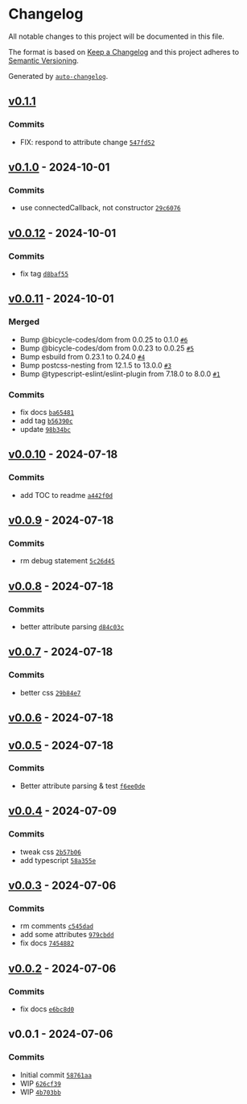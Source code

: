 # Changelog

All notable changes to this project will be documented in this file.

The format is based on [Keep a Changelog](https://keepachangelog.com/en/1.0.0/)
and this project adheres to [Semantic Versioning](https://semver.org/spec/v2.0.0.html).

Generated by [`auto-changelog`](https://github.com/CookPete/auto-changelog).

## [v0.1.1](https://github.com/substrate-system/text-input/compare/v0.1.0...v0.1.1)

### Commits

- FIX: respond to attribute change [`547fd52`](https://github.com/substrate-system/text-input/commit/547fd5289eb782cd05c7f1ff3c45a5d57d0d9568)

## [v0.1.0](https://github.com/substrate-system/text-input/compare/v0.0.12...v0.1.0) - 2024-10-01

### Commits

- use connectedCallback, not constructor [`29c6076`](https://github.com/substrate-system/text-input/commit/29c6076290b0847c351baacebe4ac304cc5d7bf0)

## [v0.0.12](https://github.com/substrate-system/text-input/compare/v0.0.11...v0.0.12) - 2024-10-01

### Commits

- fix tag [`d8baf55`](https://github.com/substrate-system/text-input/commit/d8baf557eaa0eb37a1c7a47ddb0d6867a8178eca)

## [v0.0.11](https://github.com/substrate-system/text-input/compare/v0.0.10...v0.0.11) - 2024-10-01

### Merged

- Bump @bicycle-codes/dom from 0.0.25 to 0.1.0 [`#6`](https://github.com/substrate-system/text-input/pull/6)
- Bump @bicycle-codes/dom from 0.0.23 to 0.0.25 [`#5`](https://github.com/substrate-system/text-input/pull/5)
- Bump esbuild from 0.23.1 to 0.24.0 [`#4`](https://github.com/substrate-system/text-input/pull/4)
- Bump postcss-nesting from 12.1.5 to 13.0.0 [`#3`](https://github.com/substrate-system/text-input/pull/3)
- Bump @typescript-eslint/eslint-plugin from 7.18.0 to 8.0.0 [`#1`](https://github.com/substrate-system/text-input/pull/1)

### Commits

- fix docs [`ba65481`](https://github.com/substrate-system/text-input/commit/ba654819508dcee1c32634324042207a3798a175)
- add tag [`b56390c`](https://github.com/substrate-system/text-input/commit/b56390cffc54e49e0d0cd4264ae0ccfed5dd13f9)
- update [`98b34bc`](https://github.com/substrate-system/text-input/commit/98b34bc6d2317472943889a947092a803e31ca2b)

## [v0.0.10](https://github.com/substrate-system/text-input/compare/v0.0.9...v0.0.10) - 2024-07-18

### Commits

- add TOC to readme [`a442f0d`](https://github.com/substrate-system/text-input/commit/a442f0d0d23b941be25e06043fdeaca0d8a2f678)

## [v0.0.9](https://github.com/substrate-system/text-input/compare/v0.0.8...v0.0.9) - 2024-07-18

### Commits

- rm debug statement [`5c26d45`](https://github.com/substrate-system/text-input/commit/5c26d455a20ce6f5cfa9c5b7f219f1f6a8e5d167)

## [v0.0.8](https://github.com/substrate-system/text-input/compare/v0.0.7...v0.0.8) - 2024-07-18

### Commits

- better attribute parsing [`d84c03c`](https://github.com/substrate-system/text-input/commit/d84c03caf404c26cc1bfbf0cbd65b4283577aafd)

## [v0.0.7](https://github.com/substrate-system/text-input/compare/v0.0.6...v0.0.7) - 2024-07-18

### Commits

- better css [`29b84e7`](https://github.com/substrate-system/text-input/commit/29b84e7980069396159a30aff84b74bf253f35fa)

## [v0.0.6](https://github.com/substrate-system/text-input/compare/v0.0.5...v0.0.6) - 2024-07-18

## [v0.0.5](https://github.com/substrate-system/text-input/compare/v0.0.4...v0.0.5) - 2024-07-18

### Commits

- Better attribute parsing & test [`f6ee0de`](https://github.com/substrate-system/text-input/commit/f6ee0dee251b24ac081f7744f4b02fdc64554751)

## [v0.0.4](https://github.com/substrate-system/text-input/compare/v0.0.3...v0.0.4) - 2024-07-09

### Commits

- tweak css [`2b57b06`](https://github.com/substrate-system/text-input/commit/2b57b06441fd4894c95e50c065d3db1d4ac2d82c)
- add typescript [`58a355e`](https://github.com/substrate-system/text-input/commit/58a355e4f172eb91ad021fb10d3342bcf5b71a16)

## [v0.0.3](https://github.com/substrate-system/text-input/compare/v0.0.2...v0.0.3) - 2024-07-06

### Commits

- rm comments [`c545dad`](https://github.com/substrate-system/text-input/commit/c545dad66ae8c368b39cccce382bc2babea71581)
- add some attributes [`979cbdd`](https://github.com/substrate-system/text-input/commit/979cbdd20aca643e3ec8e66252763e40aa2eb61e)
- fix docs [`7454882`](https://github.com/substrate-system/text-input/commit/74548824ab61092058a6b2f37db9e2736d6ec99f)

## [v0.0.2](https://github.com/substrate-system/text-input/compare/v0.0.1...v0.0.2) - 2024-07-06

### Commits

- fix docs [`e6bc8d0`](https://github.com/substrate-system/text-input/commit/e6bc8d09d42a8d09f2aee17db0f410a5577ca28c)

## v0.0.1 - 2024-07-06

### Commits

- Initial commit [`58761aa`](https://github.com/substrate-system/text-input/commit/58761aafdf4a5bce0156dd1d5fe8a0c3a2817c33)
- WIP [`626cf39`](https://github.com/substrate-system/text-input/commit/626cf39513fe5421db4ea998319a64e39211338f)
- WIP [`4b703bb`](https://github.com/substrate-system/text-input/commit/4b703bbff2c9f9068ab7bb0b97bbc03c4560e3b7)
